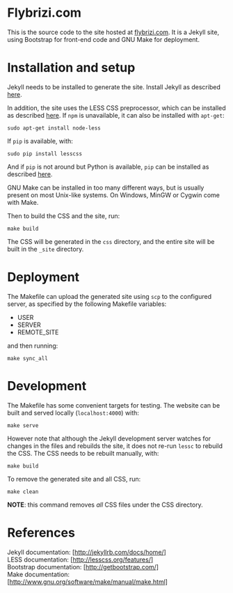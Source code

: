 # Flybrizi.com

This is the source code to the site hosted at [flybrizi.com](http://flybrizi.com). It is a Jekyll site, using Bootstrap for front-end code and GNU Make for deployment.

# Installation and setup

Jekyll needs to be installed to generate the site. Install Jekyll as described [here](http://jekyllrb.com/docs/installation/).

In addition, the site uses the LESS CSS preprocessor, which can be installed as described [here](http://lesscss.org/#using-less). If `npm` is unavailable, it can also be installed with `apt-get`:

    sudo apt-get install node-less

If `pip` is available, with:

    sudo pip install lesscss

And if `pip` is not around but Python is available, `pip` can be installed as described [here](http://pip.readthedocs.org/en/latest/installing.html).

GNU Make can be installed in too many different ways, but is usually present on most Unix-like systems. On Windows, MinGW or Cygwin come with Make.

Then to build the CSS and the site, run:

    make build

The CSS will be generated in the `css` directory, and the entire site will be built in the `_site` directory.

# Deployment

The Makefile can upload the generated site using `scp` to the configured server, as specified by the following Makefile variables:

- USER
- SERVER
- REMOTE_SITE

and then running:

    make sync_all

# Development

The Makefile has some convenient targets for testing. The website can be built and served locally (`localhost:4000`) with:

    make serve

However note that although the Jekyll development server watches for changes in the files and rebuilds the site, it does not re-run `lessc` to rebuild the CSS. The CSS needs to be rebuilt manually, with:

    make build

To remove the generated site and all CSS, run:

    make clean

**NOTE**: this command removes *all* CSS files under the CSS directory.

# References

Jekyll documentation:    [http://jekyllrb.com/docs/home/]<br>
LESS documentation:      [http://lesscss.org/features/]<br>
Bootstrap documentation: [http://getbootstrap.com/]<br>
Make documentation:      [http://www.gnu.org/software/make/manual/make.html]<br>
